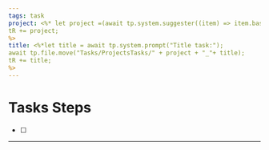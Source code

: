 ```yaml
---
tags: task
project: <%* let project =(await tp.system.suggester((item) => item.basename, app.vault.getFiles().filter(file => file.path.includes("Projects/")), false, 'Choice Project')).basename;
tR += project;
%>
title: <%*let title = await tp.system.prompt("Title task:");
await tp.file.move("Tasks/ProjectsTasks/" + project + "_"+ title);
tR += title;
%>
---
```


# Tasks Steps
- [ ]   

--- 
